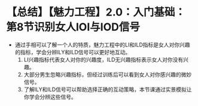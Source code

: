# 【总结】【魅力工程】2.0：入门基础：第8节识别女人IOI与IOD信号

-   通过手相可以了解一个人的特质，魅力工程中的LI和ILD指标是女人对你兴趣的指标，学会分辨ILY和ILD信号可以更好地互动。
    1.  LI兴趣指标代表女人对你的兴趣度，ILD无兴趣指标表示女人对你没有兴趣。
    2.  大部分男生忽略兴趣指标，但经过训练后可以看到女人对你感兴趣的微妙信号。
    3.  了解ILY和ILD信号可以帮助选择正确的互动策略，本节课通过实景模拟让你学会分辨这些信号。
